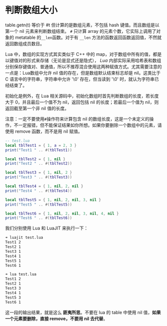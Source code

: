 # 判断数组大小

table.getn(t) 等价于 #t 但计算的是数组元素，不包括 hash 键值。而且数组是以第一个 nil 元素来判断数组结束。 `#` 只计算 array 的元素个数，它实际上调用了对象的 metatable 的`__len`函数。对于有 `__len` 方法的函数返回函数返回值，不然就返回数组成员数目。

Lua 中，数组的实现方式其实类似于 C++ 中的 map，对于数组中所有的值，都是以键值对的形式来存储（无论是显式还是隐式）， *Lua* 内部实际采用哈希表和数组分别保存键值对、普通值，所以不推荐混合使用这两种赋值方式。尤其需要注意的一点是：Lua数组中允许 nil 值的存在，但是数组默认结束标志却是 nil。这类比于 C 语言中的字符串，字符串中允许 '\0' 存在，但当读到 '\0' 时，就认为字符串已经结束了。

初始化是例外，在 Lua 相关源码中，初始化数组时首先判断数组的长度，若长度大于 0，并且最后一个值不为 nil，返回包括 nil 的长度；若最后一个值为 nil，则返回截至第一个非 nil 值的长度。

注意：一定不要使用`#`操作符来计算包含 nil 的数组长度，这是一个未定义的操作，不一定报错，但不能保证结果如你所想。如果你要删除一个数组中的元素，请使用 remove 函数，而不是用 nil 赋值。

```lua
-- test.lua
local tblTest1 = { 1, a = 2, 3 }
print("Test1 " .. #(tblTest1))

local tblTest2 = { 1, nil }
print("Test2 " .. #(tblTest2))

local tblTest3 = { 1, nil, 2 }
print("Test3 " .. #(tblTest3))

local tblTest4 = { 1, nil, 2, nil }
print("Test4 " .. #(tblTest4))

local tblTest5 = { 1, nil, 2, nil, 3, nil }
print("Test5 " .. #(tblTest5))

local tblTest6 = { 1, nil, 2, nil, 3, nil, 4, nil }
print("Test6 " .. #(tblTest6))
```

我们分别使用 Lua 和 LuaJIT 来执行一下：

```bash
➜ luajit test.lua
Test1 2
Test2 1
Test3 1
Test4 1
Test5 1
Test6 1

➜ lua test.lua
Test1 2
Test2 1
Test3 3
Test4 1
Test5 3
Test6 1
```

这一段的输出结果，就是这么 **匪夷所思**。不要在 lua 的 table 中使用 nil 值，**如果一个元素要删除，直接 remove，不要用 nil 去代替**。